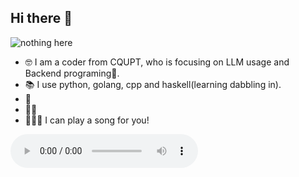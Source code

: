## Hi there 👋
![nothing here](https://api.time.com/wp-content/uploads/2023/06/time100-companies-Hugging-Face-2023.jpg)
- 🤓 I am a coder from CQUPT, who is focusing on LLM usage and Backend programing👀.
- 📚 I use python, golang, cpp and haskell(learning dabbling in).
- 🥶
- 🤏🏻
- ☝🏻🤓 I can play a song for you!


<audio controls>
  <source src="你的音乐文件.mp3" type="audio/mpeg">
</audio>
